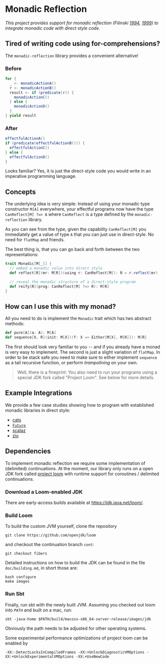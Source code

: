 Monadic Reflection
==================
_This project provides support for monadic reflection (Filinski [1994](https://dl.acm.org/citation.cfm?id=178047), [1999](https://doi.org/10.1145/292540.292557))
to integrate monadic code with direct style code._

## Tired of writing code using for-comprehensions?
The `monadic-reflection` library provides a convenient alternative!

### Before
```scala
for {
  _ <- monadicActionA()
  r <- monadicActionB()
  result <- if (predicate(r)) {
    monadicActionC()
  } else {
    monadicActionD()
  }
} yield result
```

### After
```scala
effectfulActionA()
if (predicate(effectfulActionB())) {
  effectfulActionC()
} else {
  effectfulActionD()
}
```

Looks familiar? Yes, it is just the direct-style code you would write in an imperative programming language.

## Concepts
The underlying idea is very simple: Instead of using your monadic type constructor `M[A]` everywhere, your effectful programs
now have the type `CanReflect[M] ?=> A` where `CanReflect` is a type defined by the `monadic-reflection` library.

As you can see from the type, given the capability `CanReflect[M]` you immediately get a value of type `A` that you can just use in direct-style. No need for `flatMap` and friends.

The best thing is, that you can go back and forth between the two representations:

```scala
trait Monadic[M[_]] {
  // embed a monadic value into direct style
  def reflect[R](mr: M[R])(using r: CanReflect[M]): R = r.reflect(mr)

  // reveal the monadic structure of a direct-style program
  def reify[R](prog: CanReflect[M] ?=> R): M[R]
}
```

## How can I use this with my monad?
All you need to do is implement the `Monadic` trait which has two abstract methods:

```scala
def pure[A](a: A): M[A]
def sequence[X, R](init: M[X])(f: X => Either[M[X], M[R]]): M[R]
```
The first should look very familiar to you -- and if you already have a monad is very easy to implement. The second is just a slight variation of `flatMap`. In order to be stack safe you need to make sure to either implement `sequence` as a tail recursive function, or perform _trampolining_ on your own.

> Well, there is a fineprint: You also need to run your programs using a special JDK fork called "Project Loom". See below for more details.

## Example Integrations
We provide a few case studies showing how to program with established monadic libraries in direct style:

- [cats](/cats/src/main/scala/monadic/cats)
- [`Future`](/core/src/main/scala/monadic/examples/FutureIO.scala)
- [scalaz](/scalaz/src/main/scala/monadic/examples.scala)
- [zio](/zio/src/main/scala/monadic/examples.scala)

## Dependencies
To implement monadic reflection we require some implementation of
(delimited) continuations. At the moment, our library only runs on
a open JDK fork called [project loom](http://cr.openjdk.java.net/~rpressler/loom/Loom-Proposal.html) with runtime support for coroutines / delimited continuations.

### Download a Loom-enabled JDK
There are early-access builds available at <https://jdk.java.net/loom/>.

### Build Loom

To build the custom JVM yourself, clone the repository
```
git clone https://github.com/openjdk/loom
```

and checkout the continuation branch `cont`:
```
git checkout fibers
```

Detailed instructions on how to build the JDK can be found in the
file `doc/building.md`, in short those are:
```
bash configure
make images
```

### Run Sbt

Finally, run sbt with the newly built JVM. Assuming you checked out
loom into `PATH` and built on a mac, run:
```
sbt -java-home $PATH/build/macosx-x86_64-server-release/images/jdk
```
Obviously the path needs to be adjusted for other operating systems.

Some experimental performance optimizations of project loom can be enabled by
```
-XX:-DetectLocksInCompiledFrames -XX:+UnlockDiagnosticVMOptions -XX:+UnlockExperimentalVMOptions -XX:+UseNewCode
```
